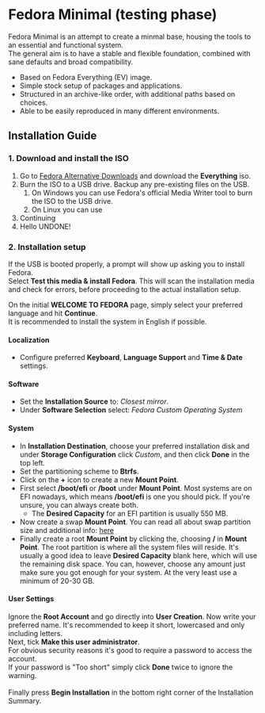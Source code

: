 # Fedora Minimal (testing phase)

Fedora Minimal is an attempt to create a minmal base, housing the tools to an essential and functional system. \
The general aim is to have a stable and flexible foundation, combined with sane defaults and broad compatibility.

* Based on Fedora Everything (EV) image.
* Simple stock setup of packages and applications.
* Structured in an archive-like order, with additional paths based on choices.
* Able to be easily reproduced in many different environments.

## Installation Guide
### 1. Download and install the ISO
1. Go to [Fedora Alternative Downloads](https://alt.fedoraproject.org/) and download the **Everything** iso.
2. Burn the ISO to a USB drive. Backup any pre-existing files on the USB.
    1. On Windows you can use Fedora's official Media Writer tool to burn the ISO to the USB drive.
    2. On Linux you can use 
3. Continuing
4. Hello
UNDONE!
### 2. Installation setup
If the USB is booted properly, a prompt will show up asking you to install Fedora. \
Select **Test this media & install Fedora**. This will scan the installation media and check for errors, before proceeding to the actual installation setup.

On the initial **WELCOME TO FEDORA** page, simply select your preferred language and hit **Continue**. \
It is recommended to install the system in English if possible.

#### Localization
* Configure preferred **Keyboard**, **Language Support** and **Time & Date** settings.

#### Software
* Set the **Installation Source** to: *Closest mirror*.
* Under **Software Selection** select: *Fedora Custom Operating System*

#### System
* In **Installation Destination**, choose your preferred installation disk and under **Storage Configuration** click *Custom*, and then click **Done** in the top left.
* Set the partitioning scheme to **Btrfs**.
* Click on the **+** icon to create a new **Mount Point**.
* First select **/boot/efi** or **/boot** under **Mount Point**. Most systems are on EFI nowadays, which means **/boot/efi** is one you should pick. If you're unsure, you can always create both.
    * The **Desired Capacity** for an EFI partition is usually 550 MB.
* Now create a swap **Mount Point**. You can read all about swap partition size and additional info: [here](https://itsfoss.com/swap-size/) 
* Finally create a root **Mount Point** by clicking the, choosing **/** in **Mount Point**. The root partition is where all the system files will reside. It's usually a good idea to leave **Desired Capacity** blank here, which will use the remaining disk space. You can, however, choose any amount just make sure you got enough for your system. At the very least use a minimum of 20-30 GB.

#### User Settings
Ignore the **Root Account** and go directly into **User Creation**.
Now write your preferred name. It's recommended to keep it short, lowercased and only including letters. \
Next, tick **Make this user administrator**. \
For obvious security reasons it's good to require a password to access the account. \
If your password is "Too short" simply click **Done** twice to ignore the warning. \
\
Finally press **Begin Installation** in the bottom right corner of the Installation Summary.
